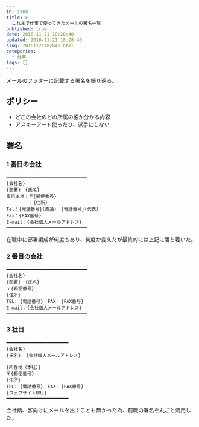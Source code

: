 ```yaml
---
ID: 2768
title: >
  これまで仕事で使ってきたメールの署名一覧
published: true
date: 2016-11-21 18:28:40
updated: 2016-11-21 18:28:40
slug: 20161121182840.html
categories:
  - 仕事
tags: []
---
```


メールのフッターに記載する署名を振り返る。

<!--more-->

## ポリシー

- どこの会社のどの所属の誰か分かる内容
- アスキーアート使ったり、派手にしない

## 署名

### 1 番目の会社

```
━━━━━━━━━━━━━━━━━━━━━━━━━━━━━━
{会社名}
{部署}　{氏名}
東京本社：〒{郵便番号}
          {住所}
Tel：{電話番号}(直通)　{電話番号}(代表)
Fax：{FAX番号}
E-mail：{会社個人メールアドレス}
━━━━━━━━━━━━━━━━━━━━━━━━━━━━━━
```

在職中に部署編成が何度もあり、何度か変えたが最終的には上記に落ち着いた。

### 2 番目の会社

```
━━━━━━━━━━━━━━━━━━━━━━━━━━━━━━
{会社名}
{部署}　{氏名}
〒{郵便番号}
{住所}
TEL: {電話番号}　FAX: {FAX番号}
E-mail：{会社個人メールアドレス}
━━━━━━━━━━━━━━━━━━━━━━━━━━━━━━
```

### 3 社目

```
━━━━━━━━━━━━━━━━━━━━━━━
{会社名}
{氏名}  {会社個人メールアドレス}

{所在地（本社）}
〒{郵便番号}
{住所}
TEL: {電話番号}　FAX: {FAX番号}
{ウェブサイトURL}
━━━━━━━━━━━━━━━━━━━━━━━
```

会社柄、客向けにメールを出すことも無かった為、前職の署名を丸ごと流用した。
